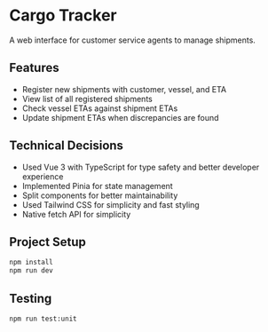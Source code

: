 # Cargo Tracker

A web interface for customer service agents to manage shipments.

## Features

- Register new shipments with customer, vessel, and ETA
- View list of all registered shipments
- Check vessel ETAs against shipment ETAs
- Update shipment ETAs when discrepancies are found

## Technical Decisions

- Used Vue 3 with TypeScript for type safety and better developer experience
- Implemented Pinia for state management
- Split components for better maintainability
- Used Tailwind CSS for simplicity and fast styling
- Native fetch API for simplicity

## Project Setup

```bash
npm install
npm run dev
```

## Testing

```bash
npm run test:unit
```
